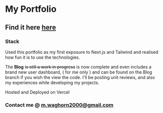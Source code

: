 # My Portfolio
## Find it here [here](https://mitchellwportfolio.com)
### Stack
Used this portfolio as my first exposure to Next.js and Tailwind and realised how fun it is to use the technologies.

The **Blog** ~~is still a work in progress~~ is now complete and even includes a brand new user dashboard, ( for me only ) and can be found on the Blog branch if you wish the view the code. I'll be posting unit reviews, and also my experiences while developing my projects.

Hosted and Deployed on Vercel

### Contact me @ m.waghorn2000@gmail.com
